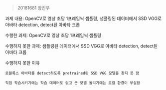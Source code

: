 > 20181681 장진우

과제 내용: OpenCV로 영상 초당 1프레임씩 샘플링, 샘플링된 데이터에서 SSD VGG로 아바타 detection, detect된 아바타 크롭

수행한 과제: OpenCV로 영상 초당 1프레임씩 샘플링

수행하지 못한 과제: 샘플링된 데이터에서 SSD VGG로 아바타 detection, detect된 아바타 크롭

수행하지 못한 이유

    로블록스 아바타를 detect하도록 pretrained된 SSD VGG 모델을 찾지 못 함
  
    직접 학습시키기에는 학습 데이터도 없고 큰 모델 돌리기에는 로컬 환경이 부실함
